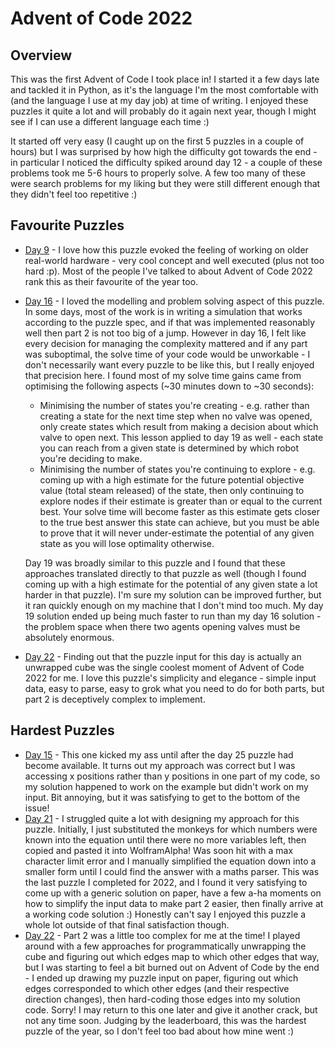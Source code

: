 # Advent of Code 2022

## Overview

This was the first Advent of Code I took place in! I started it a few days late and tackled it in Python, as it's
the language I'm the most comfortable with (and the language I use at my day job) at time of writing.
I enjoyed these puzzles it quite a lot and will probably do it again next year, though I might see if I can use
a different language each time :)

It started off very easy (I caught up on the first 5 puzzles in a couple of hours) but I was surprised by how high the
difficulty got towards the end - in particular I noticed the difficulty spiked around day 12 - a couple of these
problems took me 5-6 hours to properly solve. A few too many of these were search problems for my liking but they were
still different enough that they didn't feel too repetitive :)

## Favourite Puzzles

- [Day 9](/years/2022/09) - I love how this puzzle evoked the feeling of working on older real-world hardware - very
  cool concept and well executed (plus not too hard :p). Most of the people I've talked to about Advent of Code 2022
  rank this as their favourite of the year too.
- [Day 16](/years/2022/15) - I loved the modelling and problem solving aspect of this puzzle. In some days, most of the
  work is in writing a simulation that works according to the puzzle spec, and if that was implemented reasonably well
  then part 2 is not too big of a jump. However in day 16, I felt like every decision for managing the complexity
  mattered and if any part was suboptimal, the solve time of your code would be unworkable - I don't necessarily want
  every puzzle to be like this, but I really enjoyed that precision here. I found most of my solve time gains came
  from optimising the following aspects (~30 minutes down to ~30 seconds):

  - Minimising the number of states you're creating - e.g. rather than creating a state for the next time step when
    no valve was opened, only create states which result from making a decision about which valve to open next.
    This lesson applied to day 19 as well - each state you can reach from a given state is determined by which
    robot you're deciding to make.
  - Minimising the number of states you're continuing to explore - e.g. coming up with a high estimate for the future
    potential objective value (total steam released) of the state, then only continuing to explore nodes if their
    estimate is greater than or equal to the current best. Your solve time will become faster as this estimate
    gets closer to the true best answer this state can achieve, but you must be able to prove that it will never
    under-estimate the potential of any given state as you will lose optimality otherwise.

  Day 19 was broadly similar to this puzzle and I found that these approaches translated directly to that puzzle as
  well (though I found coming up with a high estimate for the potential of any given state a lot harder in that puzzle).
  I'm sure my solution can be improved further, but it ran quickly enough on my machine that I don't mind too much.
  My day 19 solution ended up being much faster to run than my day 16 solution - the problem space when there two
  agents opening valves must be absolutely enormous.

- [Day 22](/years/2022/22) - Finding out that the puzzle input for this day is actually an unwrapped cube was the single
  coolest moment of Advent of Code 2022 for me. I love this puzzle's simplicity and elegance - simple input data,
  easy to parse, easy to grok what you need to do for both parts, but part 2 is deceptively complex to implement.

## Hardest Puzzles

- [Day 15](/years/2022/15) - This one kicked my ass until after the day 25 puzzle had become available. It turns out
  my approach was correct but I was accessing x positions rather than y positions in one part of my code, so my
  solution happened to work on the example but didn't work on my input. Bit annoying, but it was satisfying to get to
  the bottom of the issue!
- [Day 21](/years/2022/21) - I struggled quite a lot with designing my approach for this puzzle. Initially, I just
  substituted the monkeys for which numbers were known into the equation until there were no more variables left, then
  copied and pasted it into WolframAlpha! Was soon hit with a max character limit error and I manually simplified the
  equation down into a smaller form until I could find the answer with a maths parser. This was the last puzzle I
  completed for 2022, and I found it very satisfying to come up with a generic solution on paper, have a few a-ha
  moments on how to simplify the input data to make part 2 easier, then finally arrive at a working code solution :)
  Honestly can't say I enjoyed this puzzle a whole lot outside of that final satisfaction though.
- [Day 22](/years/2022/22) - Part 2 was a little too complex for me at the time! I played around with a few approaches
  for programmatically unwrapping the cube and figuring out which edges map to which other edges that way, but I was
  starting to feel a bit burned out on Advent of Code by the end - I ended up drawing my puzzle input on paper,
  figuring out which edges corresponded to which other edges (and their respective direction changes), then hard-coding
  those edges into my solution code. Sorry! I may return to this one later and give it another crack, but not any
  time soon. Judging by the leaderboard, this was the hardest puzzle of the year, so I don't feel too bad about how
  mine went :)
